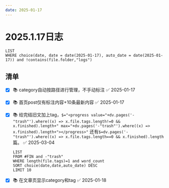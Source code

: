 ```yaml
---
date: 2025-01-17
---
```


# 2025.1.17日志

```dataview
LIST
WHERE choice(date, date = date(2025-01-17), auto_date = date(2025-01-17)) and !contains(file.folder,"logs")
```

## 清单

- [x] 📚 category自动按路径进行管理，不手动标注 ✅ 2025-01-17
- [x] 📚 首页post仅有标注内容+10条最新内容 ✅ 2025-01-17
- [x] 📚 给完结旧文加上tag，`$="<progress value="+dv.pages('-"trash"').where((x) => x.file.tags.length!=0 && x.finished).length+" max="+dv.pages('-"trash"').where((x) => x.finished).length+"></progress>"` 还有`$=dv.pages('-"trash"').where((x) => x.file.tags.length==0 && x.finished).length`篇。 ✅ 2025-03-04

    ```dataview
    LIST
    FROM #FIN and -"trash"
    WHERE length(file.tags)=1 and word_count
    SORT choice(date,date,auto_date) DESC
    LIMIT 10
    ```

- [x] 📚 在文章页显示category和tag ✅ 2025-01-18

